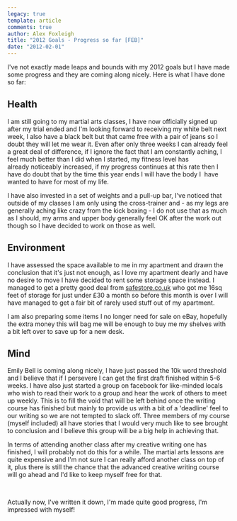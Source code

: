 ```yaml
---
legacy: true 
template: article 
comments: true 
author: Alex Foxleigh
title: "2012 Goals - Progress so far [FEB]"
date: "2012-02-01"
---
```


I've not exactly made leaps and bounds with my 2012 goals but I have made some progress and they are coming along nicely. Here is what I have done so far:

## Health

I am still going to my martial arts classes, I have now officially signed up after my trial ended and I'm looking forward to receiving my white belt next week, I also have a black belt but that came free with a pair of jeans so I doubt they will let me wear it. Even after only three weeks I can already feel a great deal of difference, if I ignore the fact that I am constantly aching, I feel much better than I did when I started, my fitness level has already noticeably increased, if my progress continues at this rate then I have do doubt that by the time this year ends I will have the body I  have wanted to have for most of my life.

I have also invested in a set of weights and a pull-up bar, I've noticed that outside of my classes I am only using the cross-trainer and - as my legs are generally aching like crazy from the kick boxing - I do not use that as much as I should, my arms and upper body generally feel OK after the work out though so I have decided to work on those as well.

## Environment

I have assessed the space available to me in my apartment and drawn the conclusion that it's just not enough, as I love my apartment dearly and have no desire to move I have decided to rent some storage space instead. I managed to get a pretty good deal from [safestore.co.uk](http://www.safestore.co.uk/) who got me 16sq feet of storage for just under £30 a month so before this month is over I will have managed to get a fair bit of rarely used stuff out of my apartment.

I am also preparing some items I no longer need for sale on eBay, hopefully the extra money this will bag me will be enough to buy me my shelves with a bit left over to save up for a new desk.

## Mind

Emily Bell is coming along nicely, I have just passed the 10k word threshold and I believe that if I persevere I can get the first draft finished within 5-6 weeks. I have also just started a group on facebook for like-minded locals who wish to read their work to a group and hear the work of others to meet up weekly. This is to fill the void that will be left behind once the writing course has finished but mainly to provide us with a bit of a 'deadline' feel to our writing so we are not tempted to slack off. Three members of my course (myself included) all have stories that I would very much like to see brought to conclusion and I believe this group will be a big help in achieving that.

In terms of attending another class after my creative writing one has finished, I will probably not do this for a while. The martial arts lessons are quite expensive and I'm not sure I can really afford another class on top of it, plus there is still the chance that the advanced creative writing course will go ahead and I'd like to keep myself free for that.

 

Actually now, I've written it down, I'm made quite good progress, I'm impressed with myself!
